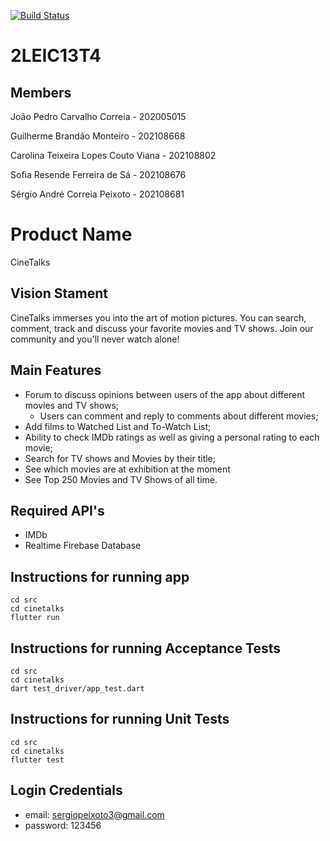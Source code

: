 <a href="https://github.com/FEUP-LEIC-ES-2022-23/2LEIC13T4/actions"><img src="https://github.com/FEUP-LEIC-ES-2022-23/2LEIC13T4/actions/workflows/tests.yaml/badge.svg" alt="Build Status"></a>

# 2LEIC13T4

## Members
João Pedro Carvalho Correia	- 202005015

Guilherme Brandão Monteiro - 202108668

Carolina Teixeira Lopes Couto Viana -	202108802

Sofia Resende Ferreira de Sá	- 202108676

Sérgio André Correia Peixoto	- 202108681


# Product Name
CineTalks

## Vision Stament
CineTalks immerses you into the art of motion pictures. You can search, comment, track and discuss your favorite movies and TV shows. Join our community and you'll never watch alone!

## Main Features
- Forum to discuss opinions between users of the app about different movies and TV shows;
  - Users can comment and reply to comments about different movies;
- Add films to Watched List and To-Watch List;
- Ability to check IMDb ratings as well as giving a personal rating to each movie;
- Search for TV shows and Movies by their title;
- See which movies are at exhibition at the moment
- See Top 250 Movies and TV Shows of all time.

## Required API's
- IMDb
- Realtime Firebase Database

## Instructions for running app
```
cd src
cd cinetalks
flutter run
```

## Instructions for running Acceptance Tests
```
cd src
cd cinetalks
dart test_driver/app_test.dart
```

## Instructions for running Unit Tests
```
cd src
cd cinetalks
flutter test
```

## Login Credentials
- email: sergiopeixoto3@gmail.com
- password: 123456
